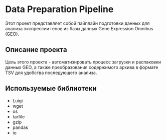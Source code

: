 # Data Preparation Pipeline

Этот проект представляет собой пайплайн подготовки данных для анализа экспрессии генов из базы данных Gene Expression Omnibus (GEO).

## Описание проекта

Цель этого проекта - автоматизировать процесс загрузки и распаковки данных GEO, а также преобразования содержимого архива в формате TSV для удобства последующего анализа.

## Используемые библиотеки

- Luigi
- wget
- os
- tarfile
- gzip
- pandas
- io
